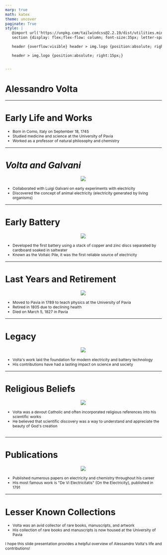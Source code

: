 ```yaml
---
marp: true
math: katex
theme: uncover
paginate: True
style: |
   @import url('https://unpkg.com/tailwindcss@2.2.19/dist/utilities.min.css');
   section {display: flex;flex-flow: column; font-size:35px; letter-spacing:1.4px;}

   header {overflow:visible} header > img.logo {position:absolute; right:15px;}

   header > img.logo {position:absolute; right:15px;}


---
```

<!-- backgroundImage: url('backgrounds/aaabstract (11).png') -->
<!-- _class: lead -->

 # Alessandro Volta

---
<style scoped>p,li {font-size:0.88em}</style>

 # Early Life and Works

- Born in Como, Italy on September 18, 1745
- Studied medicine and science at the University of Pavia
- Worked as a professor of natural philosophy and chemistry

---
<style scoped>p,li {font-size:0.88em}</style>

 # _Volta and Galvani_
<div style="display: flex; flex: 1 1 auto; flex-flow: row; min-height: 0"><div style="display: flex; flex: 1 1 auto; justify-content: center;min-height:0;min-width:0; margin-bottom:0.1em;;margin-right:0.15em">
<img style='object-fit: contain; max-height:100%; max-width:100%; background-color: rgba(0,0,0,0);' src='https://upload.wikimedia.org/wikipedia/commons/thumb/5/54/VoltaBattery.JPG/220px-VoltaBattery.JPG'/>
</div>
</div>

- Collaborated with Luigi Galvani on early experiments with electricity
- Discovered the concept of animal electricity (electricity generated by living organisms)

---
<style scoped>p,li {font-size:0.88em}</style>

 # Early Battery
<div style="display: flex; flex: 1 1 auto; flex-flow: row; min-height: 0"><div style="display: flex; flex: 1 1 auto; justify-content: center;min-height:0;min-width:0; margin-bottom:0.1em;;margin-right:0.15em">
<img style='object-fit: contain; max-height:100%; max-width:100%; background-color: rgba(0,0,0,0);' src='https://upload.wikimedia.org/wikipedia/commons/thumb/0/06/Voltaic_pile.svg/220px-Voltaic_pile.svg.png'/>
</div>
</div>

- Developed the first battery using a stack of copper and zinc discs separated by cardboard soaked in saltwater
- Known as the Voltaic Pile, it was the first reliable source of electricity

---
<style scoped>p,li {font-size:0.84em}</style>

 # Last Years and Retirement
<div style="display: flex; flex: 1 1 auto; flex-flow: row; min-height: 0"><div style="display: flex; flex: 1 1 auto; justify-content: center;min-height:0;min-width:0; margin-bottom:0.1em;;margin-right:0.15em">
<img style='object-fit: contain; max-height:100%; max-width:100%; background-color: rgba(0,0,0,0);' src='https://upload.wikimedia.org/wikipedia/commons/thumb/0/0e/Painting_of_Volta_by_Bertini_%28photo%29.jpeg/220px-Painting_of_Volta_by_Bertini_%28photo%29.jpeg'/>
</div>
</div>

- Moved to Pavia in 1789 to teach physics at the University of Pavia
- Retired in 1805 due to declining health
- Died on March 5, 1827 in Pavia

---
<style scoped>p,li {font-size:0.88em}</style>

 # **Legacy**
<div style="display: flex; flex: 1 1 auto; flex-flow: row; min-height: 0"><div style="display: flex; flex: 1 1 auto; justify-content: center;min-height:0;min-width:0; margin-bottom:0.1em;;margin-right:0.15em">
<img style='object-fit: contain; max-height:100%; max-width:100%; background-color: rgba(0,0,0,0);' src='https://upload.wikimedia.org/wikipedia/commons/thumb/d/d9/Aula_volta_pavia.jpg/220px-Aula_volta_pavia.jpg'/>
</div>
</div>

- Volta's work laid the foundation for modern electricity and battery technology
- His contributions have had a lasting impact on science and society

---
<style scoped>p,li {font-size:0.88em}</style>

 # Religious Beliefs
<div style='flex:1 1 auto; min-height:0;' class="grid grid-cols-8 gap-4">
<div style='display:flex; flex-flow:column; min-height:0;' class="col-span-4">

<div style="display: flex; flex: 1 1 auto; flex-flow: row; min-height: 0"><div style="display: flex; flex: 1 1 auto; justify-content: center;min-height:0;min-width:0; margin-bottom:0.1em;;margin-right:0.15em">
<img style='object-fit: contain; max-height:100%; max-width:100%; background-color: rgba(0,0,0,0);' src='https://upload.wikimedia.org/wikipedia/commons/thumb/3/3e/Cattedra_di_alessandro_Volta_museo_per_la_storia_dell%27universit%C3%A0_di_pavia.jpg/220px-Cattedra_di_alessandro_Volta_museo_per_la_storia_dell%27universit%C3%A0_di_pavia.jpg'/>
</div>
</div>

</div>

<div style='display:flex; flex-flow:column; min-height:0;' class="col-span-4">

- Volta was a devout Catholic and often incorporated religious references into his scientific works
- He believed that scientific discovery was a way to understand and appreciate the beauty of God's creation
</div>

</div>


---
<style scoped>p,li {font-size:0.88em}</style>

 # Publications
<div style="display: flex; flex: 1 1 auto; flex-flow: row; min-height: 0"><div style="display: flex; flex: 1 1 auto; justify-content: center;min-height:0;min-width:0; margin-bottom:0.1em;;margin-right:0.15em">
<img style='object-fit: contain; max-height:100%; max-width:100%; background-color: rgba(0,0,0,0);' src='https://upload.wikimedia.org/wikipedia/commons/thumb/4/4e/Volta_eerste_publicatie.gif/150px-Volta_eerste_publicatie.gif'/>
</div>
</div>

- Published numerous papers on electricity and chemistry throughout his career
- His most famous work is "De Vi Electricitatis" (On the Electricity), published in 1791

---
<style scoped>p,li {font-size:0.88em}</style>

 # Lesser Known Collections

- Volta was an avid collector of rare books, manuscripts, and artwork
- His collection of rare books and manuscripts is now housed at the University of Pavia

I hope this slide presentation provides a helpful overview of Alessandro Volta's life and contributions!